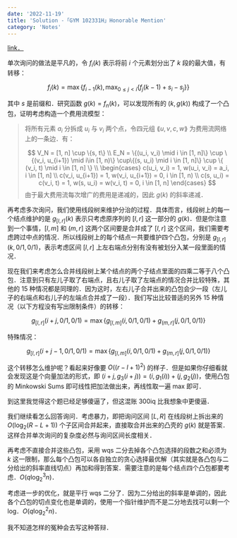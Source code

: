 ```yaml
---
date: '2022-11-19'
title: 'Solution -「GYM 102331H」Honorable Mention'
category: 'Notes'
---
```


[link．](https://codeforces.com/gym/102331/problem/H)

单次询问的做法是平凡的，令 $f_i(k)$ 表示将前 $i$ 个元素划分出了 $k$ 段的最大值，有转移：

$$
f_i(k) = \max\{f_{i-1}(k), \max_{0 \leqslant j < i} \{f_j(k-1)+s_i-s_j\}\}
$$

其中 $s$ 是前缀和．研究函数 $g(k) = f_n(k)$，可以发现所有的 $(k, g(k))$ 构成了一个凸包，证明考虑构造一个费用流模型：

> 将所有元素 $a_i$ 分拆成 $u_i$ 与 $v_i$ 两个点，令四元组 $\lang u, v, c, w\rang$ 为费用流网络上的一条边．有：
>
> $$
> V_N = [1, n] \cup \{s, t\} \\
> E_N = \{(u_i, v_i) \mid i \in [1, n]\} \cup \{(v_i, u_{i+1}) \mid i\in [1, n)\} \cup\{(s, u_i) \mid i \in [1, n]\} \cup \{ (v_i, t) \mid i \in [1, n] \} \\
> \begin{cases}
> c(u_i, v_i) = 1, w(u_i, v_i) = a_i, i \in [1, n] \\
> c(v_i, u_{i+1}) = 1, w(v_i, u_{i+1}) = 0, i \in [1, n) \\
> c(s, u_i) = c(v_i, t) = 1, w(s, u_i) = w(v_i, t) = 0, i \in [1, n]
> \end{cases}
> $$
> 由于最大费用流每次增广的费用是递减的，因此 $g(k)$ 的斜率递减．

再考虑多次询问，我们使用线段树来维护分治的过程．具体而言，线段树上的每一个结点维护的是 $g_{[l, r]}(k)$ 表示只考虑原序列的 $[l, r]$ 这一部分的 $g(k)$．但是你注意到一个事情，$[l, m]$ 和 $(m, r]$ 这两个区间要是合并成了 $[l, r]$ 这个区间，我们需要考虑跨过中点的情况．所以线段树上的每个结点一共要维护四个凸包，分别是 $g_{[l, r]}(k, 0/1, 0/1)$，表示考虑区间 $[l, r]$ 上左右端点分别有没有被划分入某一段里面的情况．

现在我们来考虑怎么合并线段树上某个结点的两个子结点里面的四乘二等于八个凸包．注意到只有左儿子取了右端点，且右儿子取了左端点的情况合并比较特殊，其他的 15 种情况都是同理的．因为这时，左右儿子合并出来的凸包会少一段（左儿子的右端点和右儿子的左端点合并成了一段）．我们写出比较普适的另外 15 种情况（以下方程没有写出限制条件）的转移：

$$
g_{[l, r]}(i+j, 0/1, 0/1) = \max\{g_{[l, m]}(i, 0/1, 0/1)+g_{(m, r]}(j, 0/1,0/1)\}
$$

特殊情况：

$$
g_{[l, r]}(i+j-1, 0/1, 0/1) = \max\{g_{[l, m]}(i, 0/1, 0/1)+g_{(m, r]}(j, 0/1,0/1)\}
$$

这个转移怎么维护呢？看起来好像要 $O((r-l+1)^2)$ 的样子．但是如果你仔细看就会发现这是个向量加法的形式，即 $(i+j, g_3(i+j)) = (i, g_1(i))+(j, g_2(j))$，使用凸包的 Minkowski Sums 即可线性把加法做出来，再线性取一遍 max 即可．

到这里我觉得这个题已经足够傻逼了，但这混账 300iq 比我想象中更傻逼．

我们继续看怎么回答询问．考虑暴力，即把询问区间 $[L, R]$ 在线段树上拆出来的 $O(\log_2(R-L+1))$ 个子区间合并起来，直接取合并出来的凸壳的 $g(k)$ 就是答案．这样合并单次询问的复杂度必然与询问区间长度相关．

再考虑不直接合并这些凸包，采用 wqs 二分去掉各个凸包选择的段数之和必须为 $k$ 这一限制，那么每个凸包可以各自独立的贪心选择最优解（其实就是各凸包与二分给出的斜率直线切点）再加和得到答案．需要注意的是每个结点四个凸包都要考虑．$O(q \log_2^3 n)$．

考虑进一步的优化，就是平行 wqs 二分了．因为二分给出的斜率是单调的，因此各个凸包的切点变化也是单调的，使用一个指针维护而不是二分地去找可以剩一个 log．$O(q\log_2^2 n)$．

我不知道怎样的冤种会去写这种答辩．